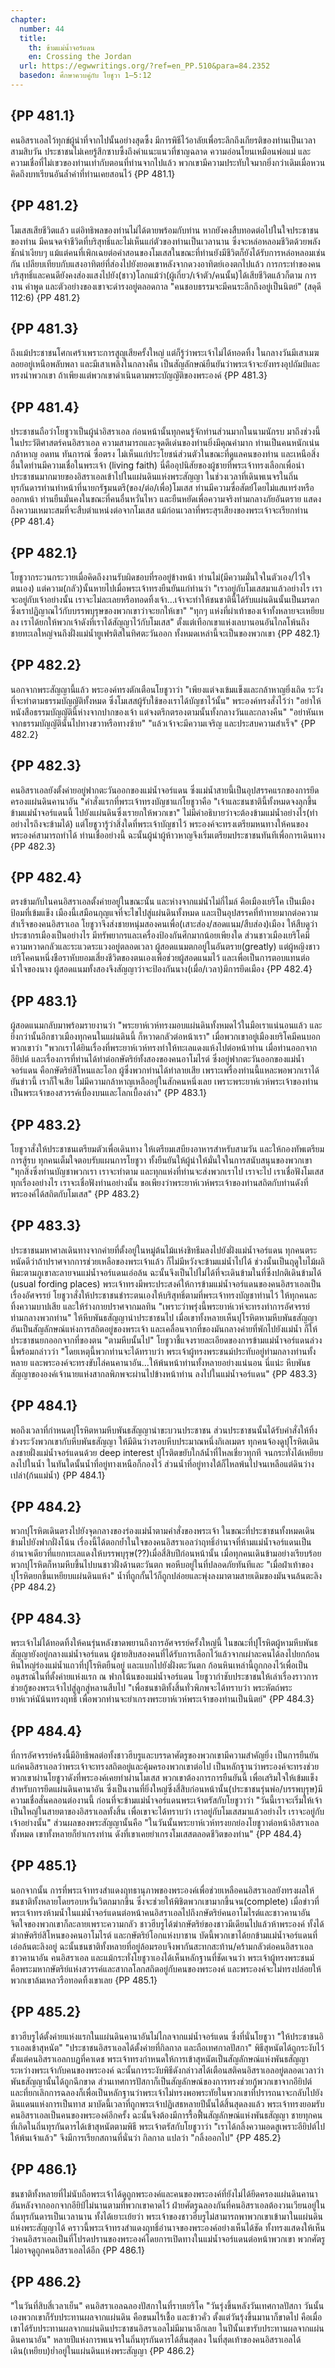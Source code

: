 ```yaml
---
chapter:
  number: 44
  title:
    th: ข้ามแม่น้ำจอร์แดน
    en: Crossing the Jordan
  url: https://egwwritings.org/?ref=en_PP.510&para=84.2352
  basedon: ศึกษาควบคู่กับ โยชูวา 1–5:12
---
```


## {PP 481.1}

คนอิสราเอลไว้ทุกข์ผู้นำที่จากไปนั้นอย่างสุดซึ้ง มีการพิธีไว้อาลัยเพื่อระลึกถึงเกียรติของท่านเป็นเวลาสามสิบวัน ประชาชนไม่เคยรู้สึกซาบซึ้งถึงคำแนะแนวที่ชาญฉลาด ความอ่อนโยนเหมือนพ่อแม่ และความเชื่อที่ไม่เขวของท่านเท่ากับตอนที่ท่านจากไปแล้ว พวกเขามีความประทับใจมากยิ่งกว่าเดิมเมื่อหวนคิดถึงบทเรียนอันล้ำค่าที่ท่านเคยสอนไว้ {PP 481.1}

## {PP 481.2}

โมเสสเสียชีวิตแล้ว แต่อิทธิพลของท่านไม่ได้ตายพร้อมกับท่าน หากยังคงสืบทอดต่อไปในใจประชาชนของท่าน มีคนจดจำชีวิตที่บริสุทธิ์และไม่เห็นแก่ตัวของท่านเป็นเวลานาน ซึ่งจะหล่อหลอมชีวิตด้วยพลังชักนำเงียบๆ แม้แต่คนที่เพิกเฉยต่อคำสอนของโมเสสในขณะที่ท่านยังมีชีวิตก็ยังได้รับการหล่อหลอมเช่นกัน เปลียบเทียบกับแสงอาทิตย์ที่ส่องไปยังยอดเขาหลังจากดวงอาทิตย์เองตกไปแล้ว การกระทำของคนบริสุทธิ์และคนดียังคงส่องแสงไปยัง(ชาว)โลกแม้ว่า(ผู้เกี่ยว/เจ้าตัว/คนนั้น)ได้เสียชีวิตแล้วก็ตาม การงาน คำพูด และตัวอย่างของเขาจะดำรงอยู่ตลอดกาล "คนชอบธรรมจะมีคนระลึกถึงอยู่เป็นนิตย์" (สดุดี 112:6) {PP 481.2}

## {PP 481.3}

ถึงแม้ประชาชนโศกเศร้าเพราะการสูญเสียครั้งใหญ่ แต่ก็รู้ว่าพระเจ้าไม่ได้ทอดทิ้ง ในกลางวันมีเสาเมฆลอยอยู่เหนือพลับพลา และมีเสาเพลิงในกลางคืน เป็นสัญลักษณ์ยืนยันว่าพระเจ้าจะยังทรงอุปถัมป์และทรงนำพวกเขา ถ้าเพียงแต่พวกเขาดำเนินตามพระบัญญัติของพระองค์ {PP 481.3}

## {PP 481.4}

ประชาชนถือว่าโยชูวาเป็นผู้นำอิสราเอล ก่อนหน้านั้นทุกคนรู้จักท่านส่วนมากในนามนักรบ มาถึงช่วงนี้ในประวัติศาสตร์คนอิสราเอล ความสามารถและจุดดีเด่นของท่านยิ่งมีคุณค่ามาก ท่านเป็นคนหนักเน่น กล้าหาญ อดทน ทันการณ์ ซื่อตรง ไม่เห็นแก่ประโยชน์ส่วนตัวในขณะที่ดูแลคนของท่าน และเหนือสิ่งอื่นใดท่านมีความเชื่อในพระเจ้า (living faith) นี่คืออุปนิสัยของผู้ชายที่พระเจ้าทรงเลือกเพื่อนำประชาชนมากมายของอิสราเอลเข้าไปในแผ่นดินแห่งพระสัญญา ในช่วงเวลาที่เดินพเนจรในถิ่นทุรกันดารท่านทำหน้าที่นายกรัฐมนตรี(ของ/ต่อ/เพื่อ)โมเสส ท่านมีความซื่อสัตย์์โดยไม่แสแทร่งหรือออกหน้า ท่านยืนมั่นคงในขณะที่คนอื่นหวั่นไหว และยืนหยัดเพื่อความจริงท่ามกลางภัยอันตราย แสดงถึงความเหมาะสมที่จะสืบตำแหน่งต่อจากโมเสส แม้ก่อนเวลาที่พระสุรเสียงของพระเจ้าจะเรียกท่าน {PP 481.4}

## {PP 482.1}

โยชูวากระวนกระวายเมื่อคิดถึงงานรับผิดชอบที่รออยู่ข้างหน้า ท่านไม่(มีความมั่นใจในตัวเอง/ไว้ใจตนเอง) แต่ความ(กลัว)นั้นหายไปเมื่อพระเจ้าทรงยืนยันแก่ท่านว่า "เราอยู่กับโมเสสมาแล้วอย่างไร เราจะอยู่กับเจ้าอย่างนั้น เราจะไม่ละเลยหรือทอดทิ้งเจ้า…เจ้าจะทำให้ชนชาตินี้ได้รับแผ่นดินนั้นเป็นมรดก ซึ่งเราปฏิญาณไว้กับบรรพบุรุษของพวกเขาว่าจะยกให้เขา" "ทุกๆ แห่งที่ผ่าเท้าของเจ้าทั้งหลายจะเหยียบลง เราได้ยกให้พวกเจ้าดังที่เราได้สัญญาไว้กับโมเสส" ตั้งแต่เทือกเขาแห่งเลบานอนอันไกลโพ้นถึงชายทะเลใหญ่จนถึงฝั่งแม่น้ำยูเฟรติสในทิศตะวันออก ทั้งหมดเหล่านี้จะเป็นของพวกเขา {PP 482.1}

## {PP 482.2}

นอกจากพระสัญญานี้แล้ว พระองค์ทรงตักเตือนโยชูวาว่า "เพียงแต่จงเข้มแข็งและกล้าหาญยิ่งเถิด ระวังที่จะทำตามธรรมบัญญัติทั้งหมด ซึ่งโมเสสผู้รับใช้ของเราได้บัญชาไว้นั้น" พระองค์ทรงสั่งไว้ว่า "อย่าให้หนังสือธรรมบัญญัตินี้ห่างจากปากของเจ้า แต่จงตรึกตรองตามนั้นทั้งกลางวันและกลางคืน" "อย่าหันเหจากธรรมบัญญัตินั้นไปทางขวาหรือทางซ้าย" "แล้วเจ้าจะมีความเจริญ และประสบความสำเร็จ" {PP 482.2}

## {PP 482.3}

คนอิสราเอลยังตั้งค่ายอยู่ฟากตะวันออกของแม่น้ำจอร์แดน ซึ่งแม่น้ำสายนี้เป็นอุปสรรคแรกของการยึดครองแผ่นดินคานาอัน "คำสั่งแรกที่พระเจ้าทรงบัญชาแก่โยชูวาคือ "เจ้าและชนชาตินี้ทั้งหมดจงลุกขึ้นข้ามแม่น้ำจอร์แดนนี้ ไปยังแผ่นดินซึ่งเรายกให้พวกเขา" ไม่มีคำอธิบายว่าจะต้องข้ามแม่น้ำอย่างไร(ทำอย่างไรถึงจะข้ามได้) แต่โยชูวารู้ว่าสิ่งใดที่พระเจ้าบัญชาไว้ พระองค์จะทรงเตรียมหนทางให้คนของพระองค์สามารถทำได้ ท่านเชื่ออย่างนี้ ฉะนั้นผู้นำผู้ห้าวหาญจึงเริ่มเตรียมประชาชนทันทีเพื่อการเดินทาง {PP 482.3}

## {PP 482.4}

ตรงข้ามกับในคนอิสราเอลตั้งค่ายอยู่ในขณะนั้น และห่างจากแม่น้ำไม่กี่ไมล์ คือเมืองเยริโค เป็นเมืองป้อมที่เข้มแข็ง เมืองนี้เสมือนกุญแจที่จะไขไปสู่แผ่นดินทั้งหมด และเป็นอุปสรรคที่ท้าทายมากต่อความสำเร็จของคนอิสราเอล โยชูวาจึงส่งชายหนุ่มสองคนเพื่อ(เสาะส่อง/สอดแนม/สืบส่อง)เมือง ให้สืบดูว่าประชากรเมืองเป็นอย่างไร มีทรัพยากรและเครื่องป้องกันศึกมากน้อยเพียงใด ส่วนชาวเมืองเยริโคมีความหวาดกลัวและระแวดระแวงอยู่ตลอดเวลา ผู้สอดแนมตกอยู่ในอันตราย(greatly) แต่ผู้หญิงชาวเยริโคคนหนึ่งชือราหับยอมเสี่ยงชีวิตของตนเองเพื่อช่วยผู้สอดแนมไว้ และเพื่อเป็นการตอบแทนต่อน้ำใจของนาง ผู้สอดแนมทั้งสองจึงสัญญาว่าจะป้องกันนาง(เมื่อ/เวลา)มีการยึดเมือง {PP 482.4}

## {PP 483.1}

ผู้สอดแนมกลับมาพร้อมรายงานว่า "พระยาห์เวห์ทรงมอบแผ่นดินทั้งหมดไว้ในมือเราแน่นอนแล้ว และยิ่งกว่านั้นอีกชาวเมืองทุกคนในแผ่นดินนี้ ก็หวาดกลัวต่อหน้าเรา" เมื่อพวกเขาอยู่เมืองเยริโคมีคนบอกพวกเขาว่า "พวกเราได้ยินเรื่องที่พระยาห์เวห์ทรงทำให้ทะเลแดงแห้งไปต่อหน้าท่าน เมื่อท่านออกจากอียิปต์ และเรื่องการที่ท่านได้ทำต่อกษัตริย์ทั้งสองของคนอาโมไรต์ ซึ่งอยู่ฟากตะวันออกของแม่น้ำจอร์แดน คือกษัตริย์สิโหนและโอก ผู้ซึ่งพวกท่านได้ทำลายเสีย เพราะเพรื่องท่านนี้แหละพอพวกเราได้ยันข่าวนี้ เราก็ใจเสีย ไม่มีความกล้าหาญเหลืออยู่ในสักคนหนึ่งเลย เพราะพระยาห์เวห์พระเจ้าของท่านเป็นพระเจ้าของสวรรค์เบื้องบนและโลกเบื้องล่าง" {PP 483.1}

## {PP 483.2}

โยชูวาสั่งให้ประชาชนเตรียมตัวเพื่อเดินทาง ให้เตรียมเสบียงอาหารสำหรับสามวัน และให้กองทัพเตรียมการสู้รบ ทุกคนเต็มใจตอบรับแผนการโยชูวา ทั้งยืนยันให้ผู้นำให้มั่นใจในการสนับสนุนของพวกเขา "ทุกสิ่งซึ่งท่านบัญชาพวกเรา เราจะทำตาม และทุกแห่งที่ท่านจะส่งพวกเราไป เราจะไป เราเชื่อฟังโมเสสทุกเรื่องอย่างไร เราจะเชื่อฟังท่านอย่างนั้น ขอเพียงว่าพระยาห์เวห์พระเจ้าของท่านสถิตกับท่านดังที่พระองค์ได้สถิตกับโมเสส" {PP 483.2}

## {PP 483.3}

ประชาชนมหาศาลเดินทางจากค่ายที่ตั้งอยู่ในหมู่ต้นไม้แห่งชิทธีมลงไปยังฝั่งแม่น้ำจอร์แดน ทุกคนตระหนัดดีว่าถ้าปราศจากการช่วยเหลือของพระเจ้าแล้ว ก็ไม่มีหวังจะข้ามแม่น้ำไปได้ ช่วงนั้นเป็นฤดูใบไม้ผลิ หิมะตามภูเขาละลายจนแม่น้ำจอร์แดนเอ่อล้น ฉะนั้นจึงเป็นไปไม่ได้ที่จะเดินข้ามในที่ซึ่งปกติเดินข้ามได้ (usual fording places) พระเจ้าทรงมีพระประสงค์ให้การข้ามแม่น้ำจอร์แดนของคนอิสราเอลเป็นเรื่องอัศจรรย์ โยชูวาสั่งให้ประชาชนชำระตนเองให้บริสุทธิ์ตามที่พระเจ้าทรงบัญชาท่านไว้ ให้ทุกคนละทิ้งความบาปเสีย และให้ร่างกายปราศจากมลทิน "เพราะว่าพรุ่งนี้พระยาห์เวห์จะทรงทำการอัศจรรย์ท่ามกลางพวกท่าน" ให้หีบพันธสัญญานำประชาชนไป เมื่อเขาทั้งหลายเห็นปุโรหิตหามหีบพันธสัญญาอันเป็นสัญลักษณ์แห่งการสถิตอยู่ของพระเจ้า และเคลื่อนจากที่ของมันกลางค่ายที่พักไปยังแม่น้ำ ก็ให้ประชาชนยกออกจากที่ของตน "ตามหีบนั้นไป" โยชูวาชี้แจงรายละเอียดของการข้ามแม่น้ำจอร์แดนล่วงนี้พร้อมกล่าวว่า "โดยเหตุนี้พวกท่านจะได้ทราบว่า พระเจ้าผู้ทรงพระชนม์ประทับอยู่ท่ามกลางท่านทั้งหลาย และพระองค์จะทรงขับไล่คนคานาอัน…ให้พ้นหน้าท่านทั้งหลายอย่างแน่นอน นี่แน่ะ หีบพันธสัญญาขององค์เจ้านายแห่งสากลพิภพจะผ่านไปข้างหน้าท่าน ลงไปในแม่น้ำจอร์แดน" {PP 483.3}

## {PP 484.1}

พอถึงเวลาที่กำหนดปุโรหิตหามหีบพันธสัญญานำขะบวนประชาชน ส่วนประชาชนนั้นได้รับคำสั่งให้ทิ้งช่วงระวังพวกเขากับหีบพันธสัญญา ให้มีดินว่างรอบหีบประมาณหนึ่งกิเลเมตร ทุกคนจ้องดูปุโรหิตเดินลงชายฝั่งแม่น้ำจอร์แดนด้วย deep interest ปุโรติตขยับใกล้น้ำที่ไหลเชี่ยวทุกที จนกระทั่งได้เหยียบลงไปในน้ำ ในทันใดนั้นน้ำที่อยู่ทางเหนือก็กองไว้ ส่วนน้ำที่อยู่ทางใต้ก็ไหลพ้นไปจนเหลือแต่ดินว่างเปล่า(ก้นแม่น้ำ) {PP 484.1}

## {PP 484.2}

พวกปุโรหิตเดินตรงไปยังจุดกลางของร่องแม่น้ำตามคำสั่งของพระเจ้า ในขณะที่ประชาชนทั้งหมดเดินข้ามไปยังฟากฝั่งโน้น เรื่องนี้ได้ตอกย้ำในใจของคนอิสราเอลว่าฤทธิ์อำนาจที่ห้ามแม่น้ำจอร์แดนเป็นอำนาจเดียวที่แยกทะเลแดงให้บรรพบุรุษ(??)เมื่อสี่สิบปีก่อนหน้านั้น เมื่อทุกคนเดินข้ามอย่างเรียบร้อย พวกปุโรหิตก็หามหีบขึ้นไปบนชาวฝั่งด้านตะวันตก พอหีบอยู่ในที่ปลอดภัยทันทีและ "เมื่อฝ่าเท้าของปุโรหิตยกขึ้นเหยียบแผ่นดินแห้ง" น้ำที่ถูกกั้นไว้ก็ถูกปล่อยและพุ่งลงมาตามสายเดิมของมันจนล้นตะลิง {PP 484.2}

## {PP 484.3}

พระเจ้าไม่ได้ทอดทิ้งให้คนรุ่นหลังขาดพยานถึงการอัศจรรย์ครั้งใหญ่นี้ ในขณะที่ปุโรหิตผู้หามหีบพันธสัญญายังอยู่กลางแม่น้ำจอร์แดน ผู้ชายสิบสองคนที่ได้รับการเลือกไว้แล้วจากเผ่าละคนได้ลงไปยกก้อนหินใหญ่ร่องแม่น้ำแถวที่ปุโรหิตยืนอยู่ และแบกไปยังฝั่งตะวันตก ก้อนหินเหล่านี้ถูกกองไว้เพื่อเป็นอนุสรณ์ในที่ตั้งค่ายแห่งแรก ณ ฟากโน้นของแม่น้ำจอร์แดน โยชูวากำชับประชาชนให้เล่าเรื่องราวการช่วยกู้ของพระเจ้าไปสู่ลูกสู่หลานสืบไป "เพื่อชนชาติทั้งสิ้นทั่วพิภพจะได้ทราบว่า พระหัตถ์พระยาห์เวห์นัน้นทรงฤทธิ์ เพื่อพวกท่านจะยำเกรงพระยาห์เวห์พระเจ้าของท่านเป็นนิตย์" {PP 484.3}

## {PP 484.4}

ที่การอัศจรรย์คร้งนี้มีอิทธิพลต่อทั้งชาวฮีบรูและบรรดาศัตรูของพวกเขามีความสำคัญยิ่ง เป็นการยืนยันแก่คนอิสราเอลว่าพระเจ้าจะทรงสถิตอยู่และคุ้มครองพวกเขาต่อไป เป็นหลักฐานว่าพระองค์จะทรงช่วยพวกเขาผ่านโยชูวาดังที่พระองค์เคยทำผ่านโมเสส พวกเขาต้องการการยืนยันนี้ เพื่อเสริมใจให้เข้มแข็งสำหรับการยึดแผ่นดินคานาอัน ซึ่งเป็นงานที่ยิ่งใหญ่ซึ่งสี่สิบก่อนหน้านั้น(ประชาชนรุ่นพ่อ/บรรพบุรุษ)มีความเชื่อสั่นคลอนต่องานนี้ ก่อนที่จะข้ามแม่น้ำจอร์แดนพระเจ้าตรัสกับโยชูวาว่า "วันนี้เราจะเริ่มให้เจ้าเป็นใหญ่ในสายตาของอิสราเอลทั้งสิ้น เพื่อเขาจะได้ทราบว่า เราอยู่กับโมเสสมาแล้วอย่างไร เราจะอยู่กับเจ้าอย่างนั้น" ส่วนผลของพระสัญญานั้นคือ "ในวันนั้นพระยาห์เวห์ทรงยกย่องโยชูวาต่อหน้าอิสราเอลทั้งหมด เขาทั้งหลายก็ยำเกรงท่าน ดังที่เขาเคยยำเกรงโมเสสตลอดชีวิตของท่าน" {PP 484.4}

## {PP 485.1}

นอกจากนั้น การที่พระเจ้าทรงสำแดงฤทธานุภาพของพระองค์เพื่อช่วยเหลือคนอิสราเอลยังทรงผลให้ชนชาติทั้งหลายโดยรอบหวั่นวิตกมากขึ้น ซึ่งจะช่วยให้พิชิตพวกเขามากขึ้นจน(complete) เมื่อข่าวที่พระเจ้าทรงห้ามน้ำในแม่น้ำจอร์แดนต่อหน้าคนอิสราเอลไปถึงกษัตริย์คนอาโมไรต์และชาวคานาอัน จิตใจของพวกเขาก็ละลายเพราะความกลัว ชาวฮีบรูได้ฆ่ากษัตริย์ของชาวมีเดียนไปแล้วห้าพระองค์ ทั้งได้ฆ่ากษัตริย์สิโหนของคนอาโมไรต์ และกษัตริย์โอกแห่งบาชาน บัดนี้พวกเขาได้ยกข้ามแม่น้ำจอร์แดนที่เอ่อล้นตะลิงอยู่ ฉะนั้นชนชาติทั้งหลายที่อยู่ล้อมรอบจึงพากันสะทกสะท้าน/คร้ามกลัวต่อคนอิสราเอล ชาวคานาอัน คนอิสราเอล และแม้กระทั่งโยชูวาเองได้เห็นหลักฐานที่ชัดเจนว่า พระเจ้าผู้ทรงพระชนม์ คือพระมหากษัตริย์แห่งสวรรค์และสากลโลกสถิตอยู่กับคนของพระองค์ และพระองค์จะไม่ทรงปล่อยให้พวกเขาล้มเหลวรือทอดทิ้งเขาเลย {PP 485.1}

## {PP 485.2}

ชาวฮีบรูได้ตั้งค่ายแห่งแรกในแผ่นดินคานาอันไม่ไกลจากแม่น้ำจอร์แดน ซึ่งที่นั่นโยชูวา "ให้ประชาชนอิราเอลเข้าสุหนัต" "ประชาชนอิสราเอลได้ตั้งค่ายที่กิลกาล และถือเทศกาลปัสกา" พิธีสุหนัตได้ถูกระงับไว้ตั้งแต่คนอิสราเอลกบฏที่คาเดช พระเจ้าทรงกำหนดให้การเข้าสุหนัตเป็นสัญลักษณ์แห่งพันธสัญญาระหว่างพระเจ้ากับคนของพระองค์ ฉะนั้นการระงับพิธีดังกล่าวสได้เตือนสติคนอิสราเอลอยู่ตลอดเวลาว่าพันธสัญญานั้นได้ถูกฉีกขาด ส่วนเทศการปัสกาก็เป็นสัญลักษณ์ของการทรงช่วยกู้พวกเขาจากอียิปต์ และที่ยกเลิกการฉลองก็เพื่อเป็นหลักฐานว่าพระเจ้าไม่ทรงพอพระทัยในพวกเขาที่ปรารถนาจะกลับไปยังดินแดนแห่งการเป็นทาส มาบัดนี้เวลาที่ถูกพระเจ้าปฏิเสธหลายปีนั้นได้สิ้นสุดลงแล้ว พระเจ้าทรงยอมรับคนอิสราเอลเป็นคนของพระองค์อีกครั้ง ฉะนั้นจึงต้องมีการรื้อฟื้นสัญลักษณ์แห่งพันธสัญญา ชายทุกคนที่เกิดในถิ่นทุรกันดารได้เข้าสุหนัตตามพิธี พระเจ้าตรัสกับโยชูวาว่า "เราได้กลิ้งความอดสูเพราะอียิปต์ไปให้พ้นเจ้าแล้ว" จึงมีการเรียกสถานที่นั่นว่า กิลกาล แปลว่า "กลิ้งออกไป" {PP 485.2}

## {PP 486.1}

ชนชาติทั้งหลายที่ไม่นับถือพระเจ้าได้ดูถูกพระองค์และคนของพระองค์ที่ยังไม่ได้ยึดครองแผ่นดินคานาอันหลังจากออกจากอียิป์ไม่นานตามที่พวกเขาคาดไว้ ฝ่ายศัตรูฉลองกันที่คนอิสราเอลต้องวนเวียนอยู่ในถิ่นทุรกันดารเป็นเวลานาน ทั้งได้เยาะเย้ยว่า พระเจ้าของชาวฮีบรูไม่สามารถพาพวกเขาเข้ามาในแผ่นดินแห่งพระสัญญาได้ คราวนี้พระเจ้าทรงสำแดงฤทธิ์อำนาจของพระองค์อย่างเห็นได้ชัด ทั้งทรงแสดงให้เห็นว่าคนอิสราเอลเป็นที่โปรดปรานของพระองค์โดยการเปิดทางในแม่น้ำจอร์แดนต่อหน้าพวกเขา พวกศัตรูไม่อาจดูถูกคนอิสราเอลได้อีก {PP 486.1}

## {PP 486.2}

"ในวันที่สิบสี่เวลาเย็น" คนอิสราเอลฉลองปัสกาในที่ราบเยริโค "วันรุ่งขึ้นหลังวันเทศกาลปัสกา วันนั้นเองพวกเขาก็รับประทานผลจากแผ่นดิน คือขนมไร้เชื้อ และข้าวคั่ว ตั้งแต่วันรุ้งขึ้นมานาก็ขาดไป คือเมื่อเขาได้รับประทานผลจากแผ่นดินประชาชนอิสราเอลไม่มีมานาอีกเลย ในปีนั้นเขารับประทานผลจากแผ่นดินคานาอัน" หลายปีแห่งการพเนจรในถิ่นทุรกันดารได้สิ้นสุดลง ในที่สุดเท้าของคนอิสราเอลได้เดิน(เหยียบ)ย่ำอยู่ในแผ่นดินแห่งพระสัญญา {PP 486.2}
